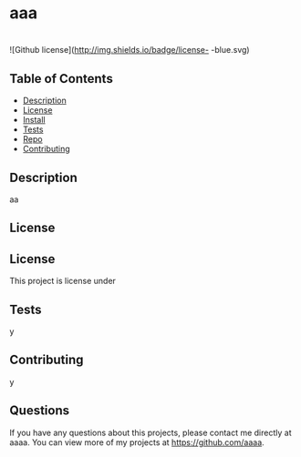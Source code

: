 
  # aaa

  # 
  ![Github license](http://img.shields.io/badge/license- -blue.svg)
  
  
  
  ## Table of Contents
  * [Description](#description)
  * [License](#license)
  * [Install](#install)
  * [Tests](#run)
  * [Repo](#usingRepo)
  * [Contributing](#contributing)
  
  ## Description
  aa

  ## License
  

  ## License 
  This project is license under 
 
  ## Tests
  y

  ## Contributing 
  y

  ## Questions
  If you have any questions about this projects, please contact me directly at aaaa. You can view more of my projects at https://github.com/aaaa.
